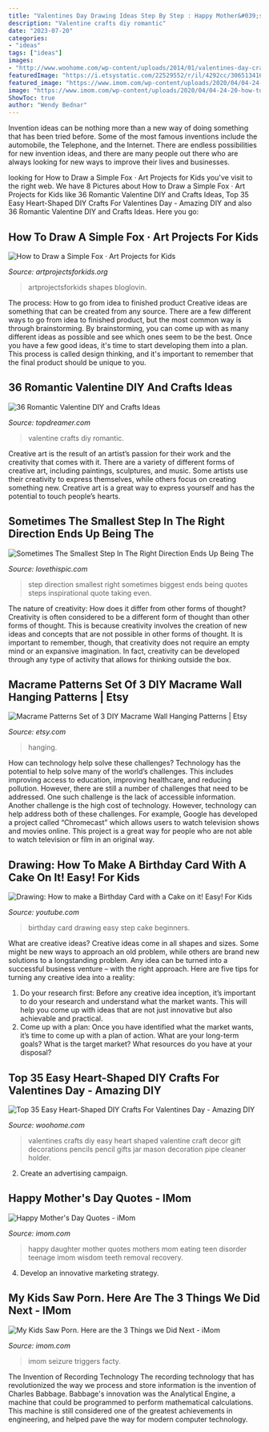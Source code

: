```yaml
---
title: "Valentines Day Drawing Ideas Step By Step : Happy Mother&#039;s Day Quotes"
description: "Valentine crafts diy romantic"
date: "2023-07-20"
categories:
- "ideas"
tags: ["ideas"]
images:
- "http://www.woohome.com/wp-content/uploads/2014/01/valentines-day-crafts-16.jpg"
featuredImage: "https://i.etsystatic.com/22529552/r/il/4292cc/3065134167/il_fullxfull.3065134167_o7d9.jpg"
featured_image: "https://www.imom.com/wp-content/uploads/2020/04/04-24-20-how-to-talk-to-your-child-about-porn.jpg"
image: "https://www.imom.com/wp-content/uploads/2020/04/04-24-20-how-to-talk-to-your-child-about-porn.jpg"
ShowToc: true
author: "Wendy Bednar"
---
```



Invention ideas can be nothing more than a new way of doing something that has been tried before. Some of the most famous inventions include the automobile, the Telephone, and the Internet. There are endless possibilities for new invention ideas, and there are many people out there who are always looking for new ways to improve their lives and businesses.

	

		
looking for How to Draw a Simple Fox · Art Projects for Kids you've visit to the right web. We have 8 Pictures about How to Draw a Simple Fox · Art Projects for Kids like 36 Romantic Valentine DIY and Crafts Ideas, Top 35 Easy Heart-Shaped DIY Crafts For Valentines Day - Amazing DIY and also 36 Romantic Valentine DIY and Crafts Ideas. Here you go:
		
    
## How To Draw A Simple Fox · Art Projects For Kids

<img loading=lazy src="https://artprojectsforkids.org/wp-content/uploads/2020/09/Fox-Simple-791x1024.jpg" onerror="this.onerror=null;this.src='https://tse1.mm.bing.net/th?id=OIP.JEhvPhVax2qyzHD9f7uviQHaJl&amp;pid=15.1';" alt="How to Draw a Simple Fox · Art Projects for Kids">

_Source: artprojectsforkids.org_

>artprojectsforkids shapes bloglovin. 

	

The process: How to go from idea to finished product
Creative ideas are something that can be created from any source. There are a few different ways to go from idea to finished product, but the most common way is through brainstorming. By brainstorming, you can come up with as many different ideas as possible and see which ones seem to be the best. Once you have a few good ideas, it's time to start developing them into a plan. This process is called design thinking, and it's important to remember that the final product should be unique to you.

    
## 36 Romantic Valentine DIY And Crafts Ideas

<img loading=lazy src="https://topdreamer.com/wp-content/uploads/2014/01/valentine-crafts-9.jpg" onerror="this.onerror=null;this.src='https://tse2.mm.bing.net/th?id=OIP.mrAerMmcgVxxw-tio8sJIwHaNK&amp;pid=15.1';" alt="36 Romantic Valentine DIY and Crafts Ideas">

_Source: topdreamer.com_

>valentine crafts diy romantic. 

	

Creative art is the result of an artist’s passion for their work and the creativity that comes with it. There are a variety of different forms of creative art, including paintings, sculptures, and music. Some artists use their creativity to express themselves, while others focus on creating something new. Creative art is a great way to express yourself and has the potential to touch people’s hearts.

    
## Sometimes The Smallest Step In The Right Direction Ends Up Being The

<img loading=lazy src="http://www.lovethispic.com/uploaded_images/243454-Sometimes-The-Smallest-Step-In-The-Right-Direction-Ends-Up-Being-The-Biggest-Step-Of-Your-Life..jpg" onerror="this.onerror=null;this.src='https://tse4.mm.bing.net/th?id=OIP.GPgR3AIFCpp9RJCyaE_hSQHaHa&amp;pid=15.1';" alt="Sometimes The Smallest Step In The Right Direction Ends Up Being The">

_Source: lovethispic.com_

>step direction smallest right sometimes biggest ends being quotes steps inspirational quote taking even. 

	

The nature of creativity: How does it differ from other forms of thought?
Creativity is often considered to be a different form of thought than other forms of thought. This is because creativity involves the creation of new ideas and concepts that are not possible in other forms of thought. It is important to remember, though, that creativity does not require an empty mind or an expansive imagination. In fact, creativity can be developed through any type of activity that allows for thinking outside the box.

    
## Macrame Patterns Set Of 3 DIY Macrame Wall Hanging Patterns | Etsy

<img loading=lazy src="https://i.etsystatic.com/22529552/r/il/4292cc/3065134167/il_fullxfull.3065134167_o7d9.jpg" onerror="this.onerror=null;this.src='https://tse3.mm.bing.net/th?id=OIP.sdh9KQJRishlAca9eO_nugHaLD&amp;pid=15.1';" alt="Macrame Patterns Set of 3 DIY Macrame Wall Hanging Patterns | Etsy">

_Source: etsy.com_

>hanging. 

	

How can technology help solve these challenges?
Technology has the potential to help solve many of the world’s challenges. This includes improving access to education, improving healthcare, and reducing pollution. However, there are still a number of challenges that need to be addressed. One such challenge is the lack of accessible information. Another challenge is the high cost of technology. However, technology can help address both of these challenges. For example, Google has developed a project called “Chromecast” which allows users to watch television shows and movies online. This project is a great way for people who are not able to watch television or film in an original way.

    
## Drawing: How To Make A Birthday Card With A Cake On It! Easy! For Kids

<img loading=lazy src="http://i.ytimg.com/vi/ZB354RyjrLE/hqdefault.jpg" onerror="this.onerror=null;this.src='https://tse2.mm.bing.net/th?id=OIP.jbOmoUPIVFmp_gIq1MzMOQHaFj&amp;pid=15.1';" alt="Drawing: How to make a Birthday Card with a Cake on it! Easy! For Kids">

_Source: youtube.com_

>birthday card drawing easy step cake beginners. 

	

What are creative ideas?
Creative ideas come in all shapes and sizes. Some might be new ways to approach an old problem, while others are brand new solutions to a longstanding problem. Any idea can be turned into a successful business venture – with the right approach. Here are five tips for turning any creative idea into a reality: 
1. Do your research first: Before any creative idea inception, it’s important to do your research and understand what the market wants. This will help you come up with ideas that are not just innovative but also achievable and practical. 
2. Come up with a plan: Once you have identified what the market wants, it’s time to come up with a plan of action. What are your long-term goals? What is the target market? What resources do you have at your disposal?

    
## Top 35 Easy Heart-Shaped DIY Crafts For Valentines Day - Amazing DIY

<img loading=lazy src="http://www.woohome.com/wp-content/uploads/2014/01/valentines-day-crafts-16.jpg" onerror="this.onerror=null;this.src='https://tse2.mm.bing.net/th?id=OIP.9WADWUSGYm2KP80bPlhEBAHaKh&amp;pid=15.1';" alt="Top 35 Easy Heart-Shaped DIY Crafts For Valentines Day - Amazing DIY">

_Source: woohome.com_

>valentines crafts diy easy heart shaped valentine craft decor gift decorations pencils pencil gifts jar mason decoration pipe cleaner holder. 

	

2. Create an advertising campaign.

    
## Happy Mother&#039;s Day Quotes - IMom

<img loading=lazy src="https://www.imom.com/wp-content/uploads/2016/05/05-02-16-happy-mothers-day-quotes.jpg" onerror="this.onerror=null;this.src='https://tse4.mm.bing.net/th?id=OIP._mpew2Wtsp0nC5P1G9-z2wEsCW&amp;pid=15.1';" alt="Happy Mother&#039;s Day Quotes - iMom">

_Source: imom.com_

>happy daughter mother quotes mothers mom eating teen disorder teenage imom wisdom teeth removal recovery. 

	

4. Develop an innovative marketing strategy.

    
## My Kids Saw Porn. Here Are The 3 Things We Did Next - IMom

<img loading=lazy src="https://www.imom.com/wp-content/uploads/2020/04/04-24-20-how-to-talk-to-your-child-about-porn.jpg" onerror="this.onerror=null;this.src='https://tse4.mm.bing.net/th?id=OIP.o3ys0eYbjVGiVn5eEB04uQHaEk&amp;pid=15.1';" alt="My Kids Saw Porn. Here are the 3 Things we Did Next - iMom">

_Source: imom.com_

>imom seizure triggers facty. 

	

The Invention of Recording Technology
The recording technology that has revolutionized the way we process and store information is the invention of Charles Babbage. Babbage's innovation was the Analytical Engine, a machine that could be programmed to perform mathematical calculations. This machine is still considered one of the greatest achievements in engineering, and helped pave the way for modern computer technology.

